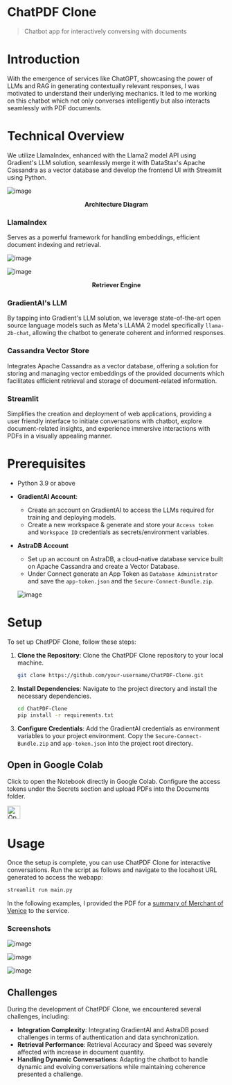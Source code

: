 # ChatPDF Clone
> Chatbot app for interactively conversing with documents

# Introduction

With the emergence of services like ChatGPT, showcasing the power of LLMs and RAG in generating contextually relevant responses, I was motivated to understand their underlying mechanics. It led to me working on this chatbot which not only converses intelligently but also interacts seamlessly with PDF documents.

# Technical Overview

We utilize LlamaIndex, enhanced with the Llama2 model API using Gradient's LLM solution, seamlessly merge it with DataStax's Apache Cassandra as a vector database and develop the frontend UI with Streamlit using Python.

![image](https://github.com/SourasishBasu/ChatPDF-clone-llama2b/assets/89185962/89c8505f-4c5a-429c-bade-03e4fdc7f7d2)
<p align="center"><strong>Architecture Diagram</strong></p>

### LlamaIndex
Serves as a powerful framework for handling embeddings, efficient document indexing and retrieval. 

![image](https://github.com/SourasishBasu/ChatPDF-clone-llama2b/assets/89185962/e6588ecf-f1ec-49ab-b354-11f23a76ea08)

![image](https://github.com/SourasishBasu/ChatPDF-clone-llama2b/assets/89185962/be5095a7-4b4c-409c-861d-1a6c33092ddd)
<p align="center"><strong>Retriever Engine</strong></p>

### GradientAI's LLM
By tapping into Gradient's LLM solution, we leverage state-of-the-art open source language models such as Meta's LLAMA 2 model specifically `llama-2b-chat`, allowing the chatbot to generate coherent and informed responses. 

### Cassandra Vector Store
Integrates Apache Cassandra as a vector database, offering a solution for storing and managing vector embeddings of the provided documents which facilitates efficient retrieval and storage of document-related information.

### Streamlit
Simplifies the creation and deployment of web applications, providing a user friendly interface to initiate conversations with chatbot, explore document-related insights, and experience immersive interactions with PDFs in a visually appealing manner.

# Prerequisites

- Python 3.9 or above
- **GradientAI Account**:
  - Create an account on GradientAI to access the LLMs required for training and deploying models.
  - Create a new workspace & generate and store your `Access token` and `Workspace ID` credentials as secrets/environment variables.

- **AstraDB Account**
  - Set up an account on AstraDB, a cloud-native database service built on Apache Cassandra and create a Vector Database.
  - Under Connect generate an App Token as `Database Administrator` and save the `app-token.json` and the `Secure-Connect-Bundle.zip`.

  ![image](https://github.com/SourasishBasu/ChatPDF-clone-llama2b/assets/89185962/50570a51-fade-485d-b747-f8ba308f16e7)

# Setup

To set up ChatPDF Clone, follow these steps:

1. **Clone the Repository**: Clone the ChatPDF Clone repository to your local machine.
   ```bash
   git clone https://github.com/your-username/ChatPDF-Clone.git
   ```

2. **Install Dependencies**: Navigate to the project directory and install the necessary dependencies.
   ```bash
   cd ChatPDF-Clone
   pip install -r requirements.txt
   ```

3. **Configure Credentials**: Add the GradientAI credentials as environment variables to your project environment. Copy the `Secure-Connect-Bundle.zip` and `app-token.json` into the project root directory.

## Open in Google Colab

Click to open the Notebook directly in Google Colab. Configure the access tokens under the Secrets section and upload PDFs into the Documents folder.

<p><a href="https://colab.research.google.com/github/SourasishBasu/ChatPDF-clone-llama2b/blob/main/ChatPDF_Clone.ipynb" target="_blank"><img height="30" src="https://colab.research.google.com/assets/colab-badge.svg" alt="Open In Colab"/></a></p>

# Usage

Once the setup is complete, you can use ChatPDF Clone for interactive conversations. Run the script as follows and navigate to the locahost URL generated to access the webapp:

```bash
streamlit run main.py
```

In the following examples, I provided the PDF for a [summary of Merchant of Venice](https://pennstatelaw.psu.edu/_file/TheMerchantofVeniceSummary.pdf) to the service.

### Screenshots

![image](https://github.com/SourasishBasu/ChatPDF-clone-llama2b/assets/89185962/503c9af3-3f25-4b49-9a78-e4fb90444a85)

![image](https://github.com/SourasishBasu/ChatPDF-clone-llama2b/assets/89185962/3c632afd-a807-408b-80c5-1fe815d4a41e)

![image](https://github.com/SourasishBasu/ChatPDF-clone-llama2b/assets/89185962/526195de-ca55-4289-9c72-694ba6e6c2b5)


## Challenges

During the development of ChatPDF Clone, we encountered several challenges, including:

- **Integration Complexity**: Integrating GradientAI and AstraDB posed challenges in terms of authentication and data synchronization.
- **Retrieval Performance**: Retrieval Accuracy and Speed was severely affected with increase in document quantity.
- **Handling Dynamic Conversations**: Adapting the chatbot to handle dynamic and evolving conversations while maintaining coherence presented a challenge.
